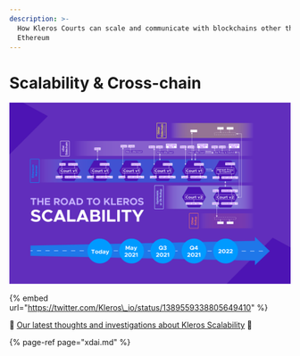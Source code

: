 ```yaml
---
description: >-
  How Kleros Courts can scale and communicate with blockchains other than
  Ethereum
---
```


# Scalability & Cross-chain

![](../../.gitbook/assets/scalability-roadmap-2-.png)

{% embed url="https://twitter.com/Kleros\_io/status/1389559338805649410" %}

🔎 [Our latest thoughts and investigations about Kleros Scalability](%20https://blog.kleros.io/ethereum-scalability-and-kleros/) 🔎

{% page-ref page="xdai.md" %}



